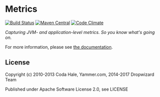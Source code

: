 Metrics
======= 
[![Build Status](https://secure.travis-ci.org/dropwizard/metrics.png)](http://travis-ci.org/dropwizard/metrics)
[![Maven Central](https://maven-badges.herokuapp.com/maven-central/io.dropwizard.metrics/metrics-core/badge.svg)](https://maven-badges.herokuapp.com/maven-central/io.dropwizard.metrics/metrics-core/)
[![Code Climate](https://codeclimate.com/github/dropwizard/metrics/badges/gpa.svg)](https://codeclimate.com/github/dropwizard/metrics)

*Capturing JVM- and application-level metrics. So you know what's going on.*

For more information, please see [the documentation](http://dropwizard.github.io/metrics/).


License
-------

Copyright (c) 2010-2013 Coda Hale, Yammer.com, 2014-2017 Dropwizard Team

Published under Apache Software License 2.0, see LICENSE
